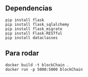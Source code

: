 ## Dependencias
```
pip install flask
pip install flask_sqlalchemy
pip install flask_migrate
pip install Flask-RESTful
pip install dataclasses
```

## Para rodar
```
docker build -t blockChain .
docker run -p 5000:5000 blockChain 
```